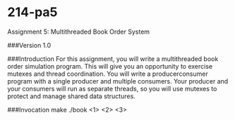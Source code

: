 214-pa5
=======

Assignment 5: Multithreaded Book Order System

###Version
1.0

###Introduction
For this assignment, you will write a multithreaded book order simulation program. This will
give you an opportunity to exercise mutexes and thread coordination. You will write a producerconsumer
program with a single producer and multiple consumers. Your producer and your consumers
will run as separate threads, so you will use mutexes to protect and manage shared data
structures.

###Invocation
    make
    ./book <1> <2> <3>

